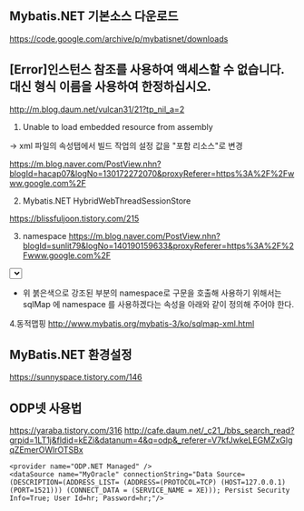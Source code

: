 
## Mybatis.NET 기본소스 다운로드
https://code.google.com/archive/p/mybatisnet/downloads


## [Error]인스턴스 참조를 사용하여 액세스할 수 없습니다. 대신 형식 이름을 사용하여 한정하십시오.
http://m.blog.daum.net/vulcan31/21?tp_nil_a=2


1. Unable to load embedded resource from assembly

-> xml 파일의 속성탭에서 빌드 작업의 설정 값을 "포함 리소스"로 변경

https://m.blog.naver.com/PostView.nhn?blogId=hacap07&logNo=130172272070&proxyReferer=https%3A%2F%2Fwww.google.com%2F

2. Mybatis.NET HybridWebThreadSessionStore

https://blissfuljoon.tistory.com/215

3. namespace
https://m.blog.naver.com/PostView.nhn?blogId=sunlit79&logNo=140190159633&proxyReferer=https%3A%2F%2Fwww.google.com%2F
<sqlMap namespace="Product">

 <typeAlias alias="product" type="com.dreamer.domain.Product" />
 <!-- getProductList -->
 <resultMap id="productMap" class="product">
  <result property="id" column="id" />
  <result property="word" column="word" />
  <result property="rate" column="rate" />
 </resultMap>
 <select id="getProductList" remapResults="true" resultMap="productMap">
  select id, word, rate from word
 </select>
</sqlMap>
 
* 위 붉은색으로 강조된 부분의 namespace로 구문을 호출해 사용하기 위해서는 sqlMap 에 namespace 를 사용하겠다는 속성을 아래와 같이 정의해 주어야 한다.
<sqlMapConfig>
  <settings useStatementNamespaces="true"/>
  <sqlMap resource="com/dreamer/domain/Product.xml"/>
</sqlMapConfig>

4.동적맵핑
http://www.mybatis.org/mybatis-3/ko/sqlmap-xml.html


## MyBatis.NET 환경설정
https://sunnyspace.tistory.com/146

## ODP넷 사용법
https://yaraba.tistory.com/316
http://cafe.daum.net/_c21_/bbs_search_read?grpid=1LT1j&fldid=kEZi&datanum=4&q=odp&_referer=V7kfJwkeLEGMZxGlgqZEmerOWlrOTSBx


<provider
    name="ODP.NET Managed"
    description="Oracle, ODP.NET Managed 4.122.18.3"
    enabled="true"
    assemblyName="Oracle.ManagedDataAccess, Version=4.122.18.3, Culture=neutral, PublicKeyToken=89b483f429c47342"
    connectionClass="Oracle.ManagedDataAccess.Client.OracleConnection"
    commandClass="Oracle.ManagedDataAccess.Client.OracleCommand"
    parameterClass="Oracle.ManagedDataAccess.Client.OracleParameter"
    parameterDbTypeClass="Oracle.ManagedDataAccess.Client.OracleDbType"
    parameterDbTypeProperty="OracleDbType"
    dataAdapterClass="Oracle.ManagedDataAccess.Client.OracleDataAdapter"
    commandBuilderClass="Oracle.ManagedDataAccess.Client.OracleCommandBuilder"
    usePositionalParameters="true"
    useParameterPrefixInSql="true"
    useParameterPrefixInParameter="true"
    parameterPrefix=":"
    useDeriveParameters="false"
    allowMARS="false"/>


    <provider name="ODP.NET Managed" />
    <dataSource name="MyOracle" connectionString="Data Source=(DESCRIPTION=(ADDRESS_LIST= (ADDRESS=(PROTOCOL=TCP) (HOST=127.0.0.1) (PORT=1521))) (CONNECT_DATA = (SERVICE_NAME = XE))); Persist Security Info=True; User Id=hr; Password=hr;"/>
